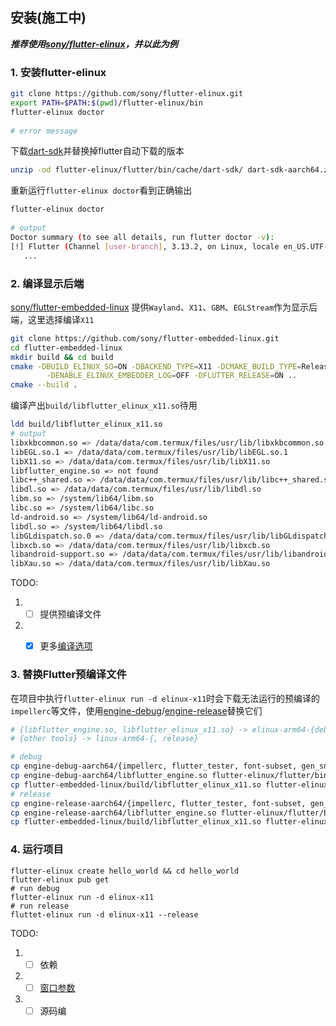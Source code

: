 ## 安装(施工中)
***推荐使用[sony/flutter-elinux](https://github.com/sony/flutter-elinux)，并以此为例***

### 1. 安装flutter-elinux

```bash
git clone https://github.com/sony/flutter-elinux.git
export PATH=$PATH:$(pwd)/flutter-elinux/bin
flutter-elinux doctor
    
# error message
```

下载[dart-sdk](https://github.com/mumumusuc/Flutter-Termux/releases/download/3.13.2/dart-sdk-aarch64.zip)并替换掉flutter自动下载的版本

```bash
unzip -od flutter-elinux/flutter/bin/cache/dart-sdk/ dart-sdk-aarch64.zip
   ```

重新运行`flutter-elinux doctor`看到正确输出
```bash
flutter-elinux doctor
    
# output
Doctor summary (to see all details, run flutter doctor -v):
[!] Flutter (Channel [user-branch], 3.13.2, on Linux, locale en_US.UTF-8)
   ...
   ```



### 2. 编译显示后端
[sony/flutter-embedded-linux](https://github.com/sony/flutter-embedded-linux) 提供`Wayland`、`X11`、`GBM`、`EGLStream`作为显示后端，这里选择编译`X11`
```bash
git clone https://github.com/sony/flutter-embedded-linux.git
cd flutter-embedded-linux
mkdir build && cd build
cmake -DBUILD_ELINUX_SO=ON -DBACKEND_TYPE=X11 -DCMAKE_BUILD_TYPE=Release \
        -DENABLE_ELINUX_EMBEDDER_LOG=OFF -DFLUTTER_RELEASE=ON ..
cmake --build .
```


编译产出`build/libflutter_elinux_x11.so`待用

```bash
ldd build/libflutter_elinux_x11.so         
# output
libxkbcommon.so => /data/data/com.termux/files/usr/lib/libxkbcommon.so
libEGL.so.1 => /data/data/com.termux/files/usr/lib/libEGL.so.1
libX11.so => /data/data/com.termux/files/usr/lib/libX11.so                                                
libflutter_engine.so => not found                 
libc++_shared.so => /data/data/com.termux/files/usr/lib/libc++_shared.so                                 
libdl.so => /data/data/com.termux/files/usr/lib/libdl.so
libm.so => /system/lib64/libm.so                
libc.so => /system/lib64/libc.so                   
ld-android.so => /system/lib64/ld-android.so
libdl.so => /system/lib64/libdl.so                 
libGLdispatch.so.0 => /data/data/com.termux/files/usr/lib/libGLdispatch.so.0                              
libxcb.so => /data/data/com.termux/files/usr/lib/libxcb.so                                                
libandroid-support.so => /data/data/com.termux/files/usr/lib/libandroid-support.so                        
libXau.so => /data/data/com.termux/files/usr/lib/libXau.so                                                libXdmcp.so => /data/data/com.termux/files/usr/lib/libXdmcp.so
```

TODO:
1. - [ ] 提供预编译文件
2. - [x] 更多[编译选项](https://github.com/sony/flutter-embedded-linux/wiki/Building-Embedded-Linux-embedding-for-Flutter#build-shared-library-for-flutter-elinux)


### 3. 替换Flutter预编译文件

在项目中执行`flutter-elinux run -d elinux-x11`时会下载无法运行的预编译的`impellerc`等文件，使用[engine-debug](https://github.com/mumumusuc/Flutter-Termux/releases/download/3.13.2/engine-aarch64-debug.zip)/[engine-release](https://github.com/mumumusuc/Flutter-Termux/releases/download/3.13.2/engine-aarch64-release.zip)替换它们

```bash
# {libflutter_engine.so, libflutter_elinux_x11.so} -> elinux-arm64-{debug, release}
# {other tools} -> linux-arm64-{, release}

# debug
cp engine-debug-aarch64/{impellerc, flutter_tester, font-subset, gen_snapshot, icudtl.dat, libflutter_engine.so, libpath_ops.so, libtessellator.so}  flutter-elinux/flutter/bin/cache/artifacts/engine/linux-arm64/
cp engine-debug-aarch64/libflutter_engine.so flutter-elinux/flutter/bin/cache/artifacts/elinux-arm64-debug/
cp flutter-embedded-linux/build/libflutter_elinux_x11.so flutter-elinux/flutter/bin/cache/artifacts/elinux-arm64-debug/
# release
cp engine-release-aarch64/{impellerc, flutter_tester, font-subset, gen_snapshot, icudtl.dat, libflutter_engine.so, libpath_ops.so, libtessellator.so}  flutter-elinux/flutter/bin/cache/artifacts/engine/linux-arm64-release/
cp engine-release-aarch64/libflutter_engine.so flutter-elinux/flutter/bin/cache/artifacts/elinux-arm64-release/
cp flutter-embedded-linux/build/libflutter_elinux_x11.so flutter-elinux/flutter/bin/cache/artifacts/elinux-arm64-release/
```



### 4. 运行项目
```
flutter-elinux create hello_world && cd hello_world
flutter-elinux pub get
# run debug
flutter-elinux run -d elinux-x11
# run release
fluttet-elinux run -d elinux-x11 --release
```


TODO:
1. - [ ] 依赖
2. - [ ] [窗口参数](https://github.com/sony/flutter-elinux/wiki/Running-flutter-apps#pass-custom-run-options-of-the-embedder)
3. - [ ] 源码编
